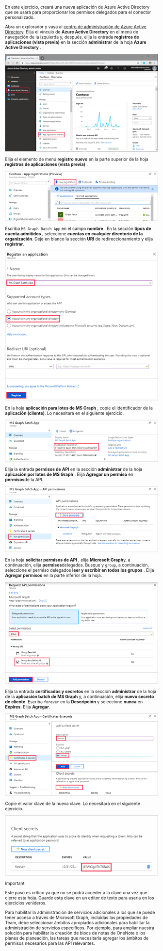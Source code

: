 <!-- markdownlint-disable MD002 MD041 -->

En este ejercicio, creará una nueva aplicación de Azure Active Directory que se usará para proporcionar los permisos delegados para el conector personalizado.

Abra un explorador y vaya al [centro de administración de Azure Active Directory](https://aad.portal.azure.com). Elija el vínculo de **Azure Active Directory** en el menú de navegación de la izquierda y, después, elija la entrada **registros de aplicaciones (vista previa)** en la sección **administrar** de la hoja **Azure Active Directory** .

![Captura de pantalla de la hoja de Azure Active Directory en el centro de administración de Azure Active Directory](./images/app-reg-preview1.png)

Elija el elemento de menú **registro nuevo** en la parte superior de la hoja **registros de aplicaciones (vista previa)** .

![Captura de pantalla de la hoja registros de aplicaciones en el centro de administración de Azure Active Directory](./images/app-reg-preview2.png)

Escriba `MS Graph Batch App` en el campo **nombre** . En la sección **tipos de cuenta admitidos** , seleccione **cuentas en cualquier directorio de la organización**. Deje en blanco la sección **URI** de redireccionamiento y elija **registrar**.

![Captura de pantalla de la hoja de registro de aplicaciones en el centro de administración de Azure Active Directory](./images/app-reg-preview3.png)

En la hoja **aplicación para lotes de MS Graph** , copie el identificador de la **aplicación (cliente)**. Lo necesitará en el siguiente ejercicio.

![Captura de pantalla de la página de aplicación registrada](./images/app-reg-preview4.png)

Elija la entrada **permisos de API** en la sección **administrar** de la hoja **aplicación por lotes de MS Graph** . Elija **Agregar un permiso** en **permisos**de la API.

![Captura de pantalla de la hoja de permisos de la API](./images/app-perms-preview1.png)

En la hoja **solicitar permisos de API** , elija **Microsoft Graph**y, a continuación, elija **permisos**delegados. Busque y `group`, a continuación, seleccione el permiso delegados **leer y escribir en todos los grupos** . Elija **Agregar permisos** en la parte inferior de la hoja.

 ![Captura de pantalla de la hoja de permisos de la API de solicitud](./images/app-perms-preview2.png)

Elija la entrada **certificados y secretos** en la sección **administrar** de la hoja de la **aplicación batch de MS Graph** y, a continuación, elija **nuevo secreto de cliente**. Escriba `forever` en la **Descripción** y seleccione **nunca** en **Expires**. Elija **Agregar**.

![Captura de pantalla del módulo de certificados y secretos](./images/app-key-preview1.png)

Copie el valor clave de la nueva clave. Lo necesitará en el siguiente ejercicio.

![Captura de pantalla del nuevo secreto de cliente](./images/app-key-preview2.png)

> [!IMPORTANT]
> Este paso es crítico ya que no se podrá acceder a la clave una vez que cierre esta hoja. Guarde esta clave en un editor de texto para usarla en los ejercicios venideros.

Para habilitar la administración de servicios adicionales a los que se puede tener acceso a través de Microsoft Graph, incluidas las propiedades de Team, debe seleccionar ámbitos apropiados adicionales para habilitar la administración de servicios específicos. Por ejemplo, para ampliar nuestra solución para habilitar la creación de blocs de notas de OneNote o los planes de planeación, las tareas que necesitaría agregar los ámbitos de permisos necesarios para las API relevantes.